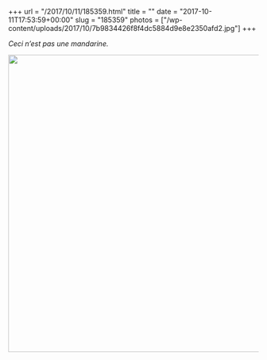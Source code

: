 +++
url = "/2017/10/11/185359.html"
title = ""
date = "2017-10-11T17:53:59+00:00"
slug = "185359"
photos = ["/wp-content/uploads/2017/10/7b9834426f8f4dc5884d9e8e2350afd2.jpg"]
+++

*Ceci n’est pas une mandarine.*

<img src="/wp-content/uploads/2017/10/7b9834426f8f4dc5884d9e8e2350afd2.jpg" width="600" height="600" />
